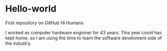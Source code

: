 # Hello-world
First repository on GitHub
Hi Humans

I worked as computer hardware enginner for 43 years.  This year covid has kept home, 
so I am using the time to learn the software develoment side of the industry. 
